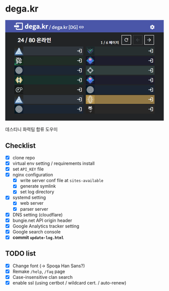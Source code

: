 # dega.kr

![img](static/img/help_2.png)

데스티니 화력팀 합류 도우미

## Checklist
- [x] clone repo
- [x] virtual env setting / requirements install
- [x] set `API_KEY` file
- [x] nginx configuration
  - [x] write server conf file at `sites-available`
  - [x] generate symlink
  - [x] set log directory
- [x] systemd setting
  - [x] web server
  - [x] parser server
- [x] DNS setting (cloudflare)
- [x] bungie.net API origin header
- [x] Google Analytics tracker setting
- [x] Google search console
- [x] **commit `update-log.html`**

## TODO list
- [x] Change font (-> Spoqa Han Sans?)
- [x] Remake `/help`, `/faq` page
- [x] Case-insensitive clan search
- [x] enable ssl (using certbot / wildcard cert. / auto-renew)
